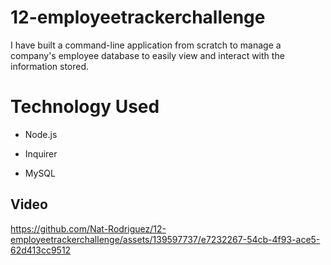# 12-employeetrackerchallenge

I have built a command-line application from scratch to manage a company's employee database to easily view and interact with the information stored.

# Technology Used

- Node.js

- Inquirer

- MySQL

## Video

https://github.com/Nat-Rodriguez/12-employeetrackerchallenge/assets/139597737/e7232267-54cb-4f93-ace5-62d413cc9512



